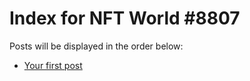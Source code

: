 # Index for NFT World #8807
Posts will be displayed in the order below:

- [Your first post](./001-first.md)

